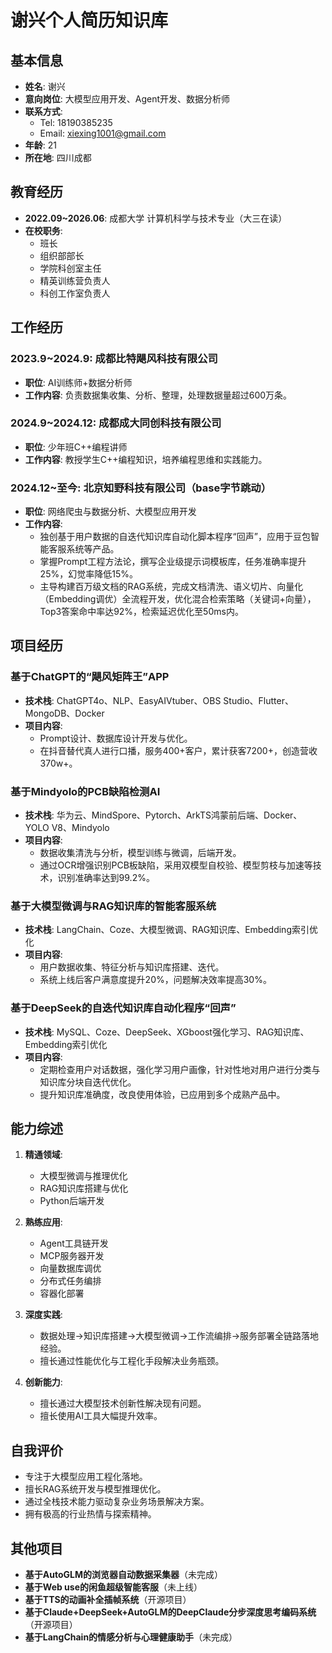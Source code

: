 # 谢兴个人简历知识库

## 基本信息
- **姓名**: 谢兴
- **意向岗位**: 大模型应用开发、Agent开发、数据分析师
- **联系方式**: 
  - Tel: 18190385235
  - Email: xiexing1001@gmail.com
- **年龄**: 21
- **所在地**: 四川成都

## 教育经历
- **2022.09~2026.06**: 成都大学 计算机科学与技术专业（大三在读）
- **在校职务**:
  - 班长
  - 组织部部长
  - 学院科创室主任
  - 精英训练营负责人
  - 科创工作室负责人

## 工作经历
### **2023.9~2024.9**: 成都比特飓风科技有限公司
- **职位**: AI训练师+数据分析师
- **工作内容**: 负责数据集收集、分析、整理，处理数据量超过600万条。

### **2024.9~2024.12**: 成都成大同创科技有限公司
- **职位**: 少年班C++编程讲师
- **工作内容**: 教授学生C++编程知识，培养编程思维和实践能力。

### **2024.12~至今**: 北京知野科技有限公司（base字节跳动）
- **职位**: 网络爬虫与数据分析、大模型应用开发
- **工作内容**:
  - 独创基于用户数据的自迭代知识库自动化脚本程序“回声”，应用于豆包智能客服系统等产品。
  - 掌握Prompt工程方法论，撰写企业级提示词模板库，任务准确率提升25%，幻觉率降低15%。
  - 主导构建百万级文档的RAG系统，完成文档清洗、语义切片、向量化（Embedding调优）全流程开发，优化混合检索策略（关键词+向量），Top3答案命中率达92%，检索延迟优化至50ms内。

## 项目经历
### **基于ChatGPT的“飓风矩阵王”APP**
- **技术栈**: ChatGPT4o、NLP、EasyAIVtuber、OBS Studio、Flutter、MongoDB、Docker
- **项目内容**: 
  - Prompt设计、数据库设计开发与优化。
  - 在抖音替代真人进行口播，服务400+客户，累计获客7200+，创造营收370w+。

### **基于Mindyolo的PCB缺陷检测AI**
- **技术栈**: 华为云、MindSpore、Pytorch、ArkTS鸿蒙前后端、Docker、YOLO V8、Mindyolo
- **项目内容**:
  - 数据收集清洗与分析，模型训练与微调，后端开发。
  - 通过OCR增强识别PCB板缺陷，采用双模型自校验、模型剪枝与加速等技术，识别准确率达到99.2%。

### **基于大模型微调与RAG知识库的智能客服系统**
- **技术栈**: LangChain、Coze、大模型微调、RAG知识库、Embedding索引优化
- **项目内容**:
  - 用户数据收集、特征分析与知识库搭建、迭代。
  - 系统上线后客户满意度提升20%，问题解决效率提高30%。

### **基于DeepSeek的自迭代知识库自动化程序“回声”**
- **技术栈**: MySQL、Coze、DeepSeek、XGboost强化学习、RAG知识库、Embedding索引优化
- **项目内容**:
  - 定期检查用户对话数据，强化学习用户画像，针对性地对用户进行分类与知识库分块自迭代优化。
  - 提升知识库准确度，改良使用体验，已应用到多个成熟产品中。

## 能力综述
1. **精通领域**:
   - 大模型微调与推理优化
   - RAG知识库搭建与优化
   - Python后端开发

2. **熟练应用**:
   - Agent工具链开发
   - MCP服务器开发
   - 向量数据库调优
   - 分布式任务编排
   - 容器化部署

3. **深度实践**:
   - 数据处理→知识库搭建→大模型微调→工作流编排→服务部署全链路落地经验。
   - 擅长通过性能优化与工程化手段解决业务瓶颈。

4. **创新能力**:
   - 擅长通过大模型技术创新性解决现有问题。
   - 擅长使用AI工具大幅提升效率。

## 自我评价
- 专注于大模型应用工程化落地。
- 擅长RAG系统开发与模型推理优化。
- 通过全栈技术能力驱动复杂业务场景解决方案。
- 拥有极高的行业热情与探索精神。

## 其他项目
- **基于AutoGLM的浏览器自动数据采集器**（未完成）
- **基于Web use的闲鱼超级智能客服**（未上线）
- **基于TTS的动画补全插帧系统**（开源项目）
- **基于Claude+DeepSeek+AutoGLM的DeepClaude分步深度思考编码系统**（开源项目）
- **基于LangChain的情感分析与心理健康助手**（未完成）